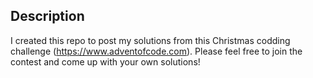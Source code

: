 ## Description
I created this repo to post my solutions from this Christmas codding challenge (https://www.adventofcode.com). Please feel free to join the contest and come up with your own solutions!